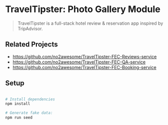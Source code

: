 # TravelTipster: Photo Gallery Module

> TravelTipster is a full-stack hotel review & reservation app inspired by TripAdvisor.

## Related Projects

  - https://github.com/no2awesome/TravelTipster-FEC-Reviews-service
  - https://github.com/no2awesome/TravelTipster-FEC-QA-service
  - https://github.com/no2awesome/TravelTipster-FEC-Booking-service

## Setup

```sh

# Install dependencies
npm install

# Generate fake data:
npm run seed
 ```
